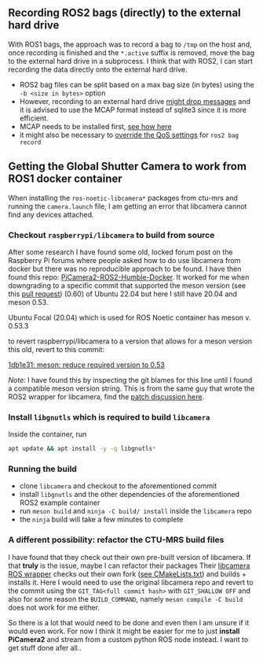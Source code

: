 ## Recording ROS2 bags (directly) to the external hard drive

With ROS1 bags, the approach was to record a bag to `/tmp` on the host and, once recording is finished and the `*.active` suffix is removed, move the bag to the external hard drive in a subprocess.
I think that with ROS2, I can start recording the data directly onto the external hard drive.

- ROS2 bag files can be split based on a max bag size (in bytes) using the `-b <size in bytes>` option
- However, recording to an external hard drive [might drop messages](https://github.com/ros2/rosbag2/issues/1579) and it is advised to use the MCAP format instead of sqlite3 since it is more efficient.
- MCAP needs to be installed first, [see how here](https://mcap.dev/guides/getting-started/ros-2)
- it might also be necessary to [override the QoS settings](https://github.com/ros2/rosbag2/issues/1579#issuecomment-1977273096) for `ros2 bag record`

## Getting the Global Shutter Camera to work from ROS1 docker container

When installing the `ros-noetic-libcamera*` packages from ctu-mrs and running the `camera.launch` file, I am getting an error that libcamera cannot find any devices attached.

### Checkout `raspberrypi/libcamera` to build from source

After some research I have found some old, locked forum post on the Raspberry Pi forums where people asked how to do use libcamera from docker but there was no reproducible approach to be found.
I have then found this repo: [PiCamera2-ROS2-Humble-Docker](https://github.com/nagtsnegge/PiCamera2-ROS2-Humble-Docker).
It worked for me when downgrading to a specific commit that supported the meson version (see this [pull request](https://github.com/nagtsnegge/PiCamera2-ROS2-Humble-Docker/pull/1)) (0.60) of Ubuntu 22.04 but here I still have 20.04 and meson 0.53.

Ubuntu Focal (20.04) which is used for ROS Noetic container has meson v. 0.53.3

to revert raspberrypi/libcamera to a version that allows for a meson version this old, revert to this commit:

[1db1e31: meson: reduce required version to 0.53](https://github.com/raspberrypi/libcamera/commit/1db1e31e664c1f613dc964d8519fe75d67b154b6)

*Note:* I have found this by inspecting the git blames for this line until I found a compatible meson version string.
This is from the same guy that wrote the ROS2 wrapper for libcamera, find the [patch discussion here](https://patchwork.libcamera.org/patch/15208/).

### Install `libgnutls` which is required to build `libcamera`

Inside the container, run

```bash
apt update && apt install -y -q libgnutls*
```


### Running the build

- clone `libcamera` and checkout to the aforementioned commit
- install `libgnutls` and the other dependencies of the aforementioned ROS2 example container
- run `meson build` and `ninja -C build/ install` inside the `libcamera` repo
- the `ninja` build will take a few minutes to complete


### A different possibility: refactor the CTU-MRS build files

I have found that they check out their own pre-built version of libcamera.
If that **truly** is the issue, maybe I can refactor their packages
Their [libcamera ROS wrapper](https://github.com/ctu-mrs/libcamera_ros) checks out their own fork ([see CMakeLists.txt](https://github.com/ctu-mrs/libcamera_ros/blob/master/CMakeLists.txt#L61)) and builds + installs it.
Here I would need to use the original libcamera repo and revert to the commit using the `GIT_TAG<full commit hash>` with `GIT_SHALLOW OFF` and also for some reason the `BUILD_COMMAND`, namely `meson compile -C build` does not work for me either.

So there is a lot that would need to  be done and even then I am unsure if it would even work.
For now I think it might be easier for me to just **install PiCamera2** and stream from a custom python ROS node instead.
I want to get stuff done afer all..

